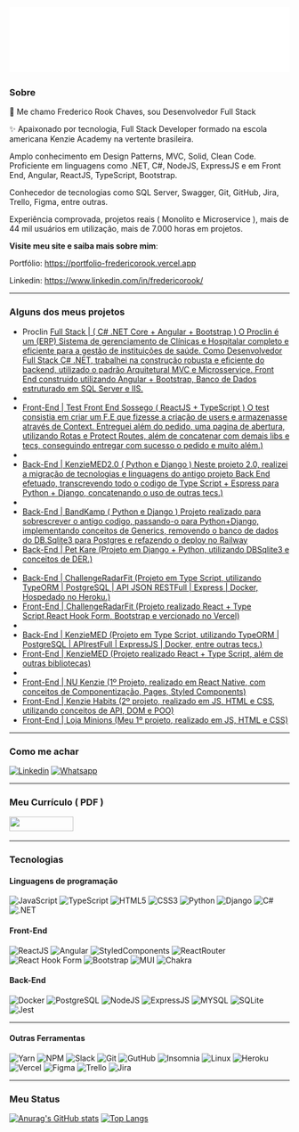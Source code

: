<span align="center">

![](./header.svg)

</span>

### Sobre

👋 Me chamo Frederico Rook Chaves, sou Desenvolvedor Full Stack 

✨ Apaixonado por tecnologia, Full Stack Developer formado na escola americana Kenzie Academy na vertente brasileira.

Amplo conhecimento em Design Patterns, MVC, Solid, Clean Code. Proficiente em linguagens como .NET, C#, NodeJS, ExpressJS e em Front End, Angular, ReactJS, TypeScript, Bootstrap.

Conhecedor de tecnologias como SQL Server, Swagger, Git, GitHub, Jira, Trello, Figma, entre outras.

Experiência comprovada, projetos reais ( Monolito e Microservice ), mais de 44 mil usuários em utilização, mais de 7.000 horas em projetos.

**Visite meu site e saiba mais sobre mim**: 

Portfólio: https://portfolio-fredericorook.vercel.app

Linkedin:  https://www.linkedin.com/in/fredericorook/

---
### Alguns dos meus projetos

- Proclin   [Full Stack | ( C# .NET Core + Angular + Bootstrap )  O Proclin é um (ERP) Sistema de gerenciamento de Clínicas e Hospitalar completo e eficiente para a gestão de instituições de saúde.
Como Desenvolvedor Full Stack C# .NET, trabalhei na construção robusta e eficiente do backend, utilizado o padrão Arquitetural MVC e Microsserviçe. Front End construido utilizando Angular + Bootstrap, Banco de Dados estruturado em SQL Server e IIS.
](https://sistemaproclin.com.br/)
-
- [Front-End | Test Front End Sossego ( ReactJS + TypeScript ) O test consistia em criar um F.E que fizesse a criação de users e armazenasse através de Context. Entreguei além do pedido, uma pagina de abertura, utilizando Rotas e Protect Routes, além de concatenar com demais libs e tecs, conseguindo entregar com sucesso o pedido e muito além.)](https://github.com/fredrook/Teste-FE-Sossego-ReactJS)
-
- [Back-End | KenzieMED2.0 ( Python e Django ) Neste projeto 2.0, realizei a migração de tecnologias e linguagens do antigo projeto Back End efetuado, transcrevendo todo o codigo de Type Script + Espress para Python + Django, concatenando o uso de outras tecs.)](https://github.com/grupo-1-projeto-frontend-t12/projeto_m5_backend_kenziemed_2.0)
-
- [Back-End | BandKamp ( Python e Django ) Projeto realizado para sobrescrever o antigo codigo, passando-o para Python+Django, implementando conceitos de Generics, removendo o banco de dados do DB.Sqlite3 para Postgres e refazendo o deploy no Railway](https://github.com/Kenzie-Academy-Brasil-Developers/SPR5-BandKamp-FredRook)
- [Back-End | Pet Kare (Projeto em Django + Python, utilizando DBSqlite3 e conceitos de DER.)](https://github.com/Kenzie-Academy-Brasil-Developers/SPR3-Pet-Kare-FredRook)
-
- [Back-End | ChallengeRadarFit (Projeto em Type Script, utilizando TypeORM | PostgreSQL | API JSON RESTFull | Express | Docker, Hospedado no Heroku.)](https://github.com/fredrook/Challenge_Full-Stack_RadarFit)
- [Front-End | ChallengeRadarFit (Projeto realizado React + Type Script,React Hook Form, Bootstrap e vercionado no Vercel)](https://github.com/fredrook/Challenge_Full-Stack_RadarFit_Front_End)
-
- [Back-End | KenzieMED (Projeto em Type Script, utilizando TypeORM | PostgreSQL | APIrestFull | ExpressJS | Docker, entre outras tecs.)](https://github.com/marcelo-kodaira/kenzie_med)
- [Front-End | KenzieMED (Projeto realizado React + Type Script, além de outras bibliotecas)](https://github.com/grupo-1-projeto-frontend-t12/Projeto-FrontEnd-M3)
-
- [Front-End | NU Kenzie (1º Projeto, realizado em React Native, com conceitos de Componentização, Pages, Styled Components)](https://github.com/fredrook/REACT-NuKenzie)
- [Front-End | Kenzie Habits (2º projeto, realizado em JS, HTML e CSS, utilizando conceitos de API, DOM e POO)](https://github.com/fredrook/ProjetoFinal-Modulo2)
- [Front-End | Loja Minions (Meu 1º projeto, realizado em JS, HTML e CSS)](https://github.com/fredrook/ProjetoFinal-Modulo1)

---
### Como me achar 

[![Linkedin](https://img.shields.io/badge/Linkedin-0A66C2?style=for-the-badge&logo=linkedin)](https://www.linkedin.com/in/fredericorook/)
[![Whatsapp](https://img.shields.io/badge/WhatsApp-25D366?style=for-the-badge&logo=whatsapp&logoColor=white)](https://wa.me/5531989918191)

---
### Meu Currículo ( PDF )

<a href="https://drive.google.com/file/d/1KeM9llj0cLSMnnfx0gTQIeA6adR5oRh-/view" target="_blank">
  <img width="115" height="26" src="https://img.shields.io/badge/-CURR%C3%8DCULO-blue" />
</a>

---
### Tecnologias

#### Linguagens de programação

![JavaScript](https://img.shields.io/badge/JavaScript-F7DF1E?style=for-the-badge&logo=javascript&logoColor=black)
![TypeScript](https://img.shields.io/badge/TypeScript-007ACC?style=for-the-badge&logo=typescript&logoColor=white)
![HTML5](https://img.shields.io/badge/HTML5-E34F26?style=for-the-badge&logo=html5&logoColor=white)
![CSS3](https://img.shields.io/badge/CSS3-1572B6?style=for-the-badge&logo=css3&logoColor=white)
![Python](https://img.shields.io/badge/python-3670A0?style=for-the-badge&logo=python&logoColor=ffdd54)
![Django](https://img.shields.io/badge/django-%23092E20.svg?style=for-the-badge&logo=django&logoColor=white)
![C#](https://img.shields.io/badge/C%23-239120?style=for-the-badge&logo=c-sharp&logoColor=white)
![.NET](https://img.shields.io/badge/.NET-5C2D91?style=for-the-badge&logo=.net&logoColor=white)

#### Front-End

![ReactJS](https://img.shields.io/badge/React-20232A?style=for-the-badge&logo=react&logoColor=61DAFB)
![Angular](https://img.shields.io/badge/Angular-DD0031?style=for-the-badge&logo=angular&logoColor=white)
![StyledComponents](https://img.shields.io/badge/styled--components-DB7093?style=for-the-badge&logo=styled-components&logoColor=white)
![ReactRouter](https://img.shields.io/badge/React_Router-CA4245?style=for-the-badge&logo=react-router&logoColor=white)
![React Hook Form](https://img.shields.io/badge/React%20Hook%20Form-%23EC5990.svg?style=for-the-badge&logo=reacthookform&logoColor=white)
![Bootstrap](https://img.shields.io/badge/Bootstrap-563D7C?style=for-the-badge&logo=bootstrap&logoColor=white)
![MUI](https://img.shields.io/badge/MUI-%230081CB.svg?style=for-the-badge&logo=mui&logoColor=white)
![Chakra](https://img.shields.io/badge/chakra-%234ED1C5.svg?style=for-the-badge&logo=chakraui&logoColor=white)

#### Back-End

![Docker](https://img.shields.io/badge/Docker-2496ED?style=for-the-badge&logo=docker&logoColor=white)
![PostgreSQL](https://img.shields.io/badge/PostgreSQL-316192?style=for-the-badge&logo=postgresql&logoColor=white)
![NodeJS](https://img.shields.io/badge/NodeJS-339933?style=for-the-badge&logo=node.js5&logoColor=white)
![ExpressJS](https://img.shields.io/badge/Express.js-404D59?style=for-the-badge)
![MYSQL](https://img.shields.io/badge/MySQL-00000F?style=for-the-badge&logo=mysql&logoColor=white)
![SQLite](https://img.shields.io/badge/SQLite-07405E?style=for-the-badge&logo=sqlite&logoColor=white)
![Jest](https://img.shields.io/badge/Jest-323330?style=for-the-badge&logo=Jest&logoColor=white)

---
#### Outras Ferramentas


![Yarn](https://img.shields.io/badge/yarn-%232C8EBB.svg?style=for-the-badge&logo=yarn&logoColor=white)
![NPM](https://img.shields.io/badge/NPM-%23000000.svg?style=for-the-badge&logo=npm&logoColor=white)
![Slack](https://img.shields.io/badge/Slack-4A154B?style=for-the-badge&logo=slack&logoColor=white)
![Git](https://img.shields.io/badge/Git-E34F26?style=for-the-badge&logo=git&logoColor=white)
![GutHub](https://img.shields.io/badge/GitHub-000?style=for-the-badge&logo=github&logoColor=white)
![Insomnia](https://img.shields.io/badge/Insomnia-black?style=for-the-badge&logo=insomnia&logoColor=5849BE)
![Linux](https://img.shields.io/badge/Linux-E34F26?style=for-the-badge&logo=linux&logoColor=black)
![Heroku](https://img.shields.io/badge/Heroku-430098?style=for-the-badge&logo=heroku&logoColor=white)
![Vercel](https://img.shields.io/badge/Vercel-000000?style=for-the-badge&logo=vercel&logoColor=white)
![Figma](https://img.shields.io/badge/Figma-F24E1E?style=for-the-badge&logo=figma&logoColor=white)
![Trello](https://img.shields.io/badge/Trello-0052CC?style=for-the-badge&logo=trello&logoColor=white)
![Jira](https://img.shields.io/badge/Jira-0052CC?style=for-the-badge&logo=Jira&logoColor=white)

---
### Meu Status 

[![Anurag's GitHub stats](https://github-readme-stats.vercel.app/api?username=fredrook)](https://github.com/anuraghazra/github-readme-stats)
[![Top Langs](https://github-readme-stats.vercel.app/api/top-langs/?username=fredrook&layout=compact)](https://github.com/anuraghazra/github-readme-stats)
